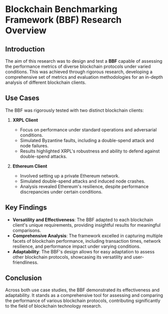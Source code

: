 # Blockchain Benchmarking Framework (BBF) Research Overview

## Introduction

The aim of this research was to design and test a **BBF** capable of assessing the performance metrics of diverse blockchain protocols under varied conditions. This was achieved through rigorous research, developing a comprehensive set of metrics and evaluation methodologies for an in-depth analysis of different blockchain clients.

## Use Cases

The BBF was rigorously tested with two distinct blockchain clients:

1. **XRPL Client**
   - Focus on performance under standard operations and adversarial conditions.
   - Simulated Byzantine faults, including a double-spend attack and node failures.
   - Results highlighted XRPL's robustness and ability to defend against double-spend attacks.

2. **Ethereum Client**
   - Involved setting up a private Ethereum network.
   - Simulated double-spend attacks and induced node crashes.
   - Analysis revealed Ethereum's resilience, despite performance discrepancies under certain conditions.

## Key Findings

- **Versatility and Effectiveness**: The BBF adapted to each blockchain client's unique requirements, providing insightful results for meaningful comparisons.
- **Comprehensive Analysis**: The framework excelled in capturing multiple facets of blockchain performance, including transaction times, network resilience, and performance impact under varying conditions.
- **Adaptability**: The BBF's design allows for easy adaptation to assess other blockchain protocols, showcasing its versatility and user-friendliness.

## Conclusion

Across both use case studies, the BBF demonstrated its effectiveness and adaptability. It stands as a comprehensive tool for assessing and comparing the performance of various blockchain protocols, contributing significantly to the field of blockchain technology research.
